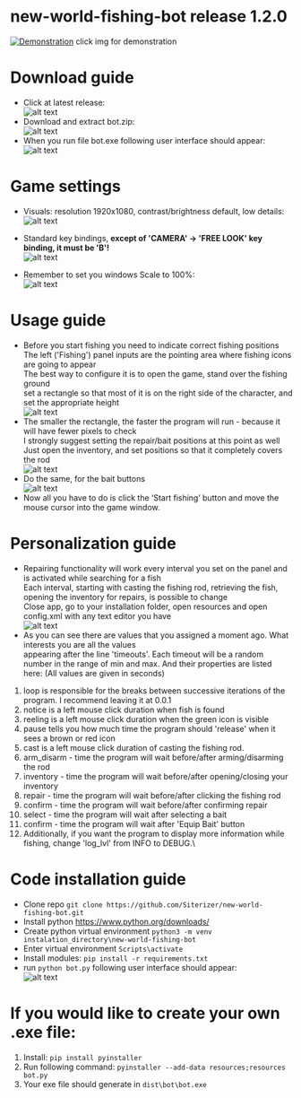 # new-world-fishing-bot release 1.2.0

[![Demonstration](https://i.imgur.com/SLQC3oT.png)](https://www.youtube.com/watch?v=fxEKNIxCn38)
click img for demonstration

# Download guide
* Click at latest release:\
  ![alt text](https://i.imgur.com/Dj1hNl2.png)
* Download and extract bot.zip:\
  ![alt text](https://i.imgur.com/HFLQu24.png)
* When you run file bot.exe following user interface should appear:\
  ![alt text](https://i.imgur.com/G2XeHbX.png)

# Game settings
* Visuals: resolution 1920x1080, contrast/brightness default, low details:\
  ![alt text](https://i.imgur.com/VnfYTrA.png)

* Standard key bindings, **except of 'CAMERA' -> 'FREE LOOK' key binding, it must be 'B'!**\
  ![alt text](https://i.imgur.com/oGIdYhR.png)
  
  
* Remember to set you windows Scale to 100%:\
  ![alt text](https://i.imgur.com/0302u4A.png)

# Usage guide
* Before you start fishing you need to indicate correct fishing positions\
  The left ('Fishing') panel inputs are the pointing area where fishing icons are going to appear\
  The best way to configure it is to open the game, stand over the fishing ground\
  set a rectangle so that most of it is on the right side of the character, and set the appropriate height\
  ![alt text](https://i.imgur.com/4mikQR1.png)
* The smaller the rectangle, the faster the program will run - because it will have fewer pixels to check\
  I strongly suggest setting the repair/bait positions at this point as well\
  Just open the inventory, and set positions so that it completely covers the rod\
  ![alt text](https://i.imgur.com/caYEloT.png)
* Do the same, for the bait buttons\
  ![alt text](https://i.imgur.com/3NZ5tg5.png)
* Now all you have to do is click the ‘Start fishing’ button and move the mouse cursor into the game window.

# Personalization guide
* Repairing functionality will work every interval you set on the panel and is activated while searching for a fish\
  Each interval, starting with casting the fishing rod, retrieving the fish, opening the inventory for repairs, is possible to change\
  Close app, go to your installation folder, open resources and open config.xml with any text editor you have\
  ![alt text](https://i.imgur.com/0yR6nIM.png)
* As you can see there are values that you assigned a moment ago. What interests you are all the values\
  appearing after the line 'timeouts'. Each timeout will be a random number in the range of min and max.
  And their properties are listed here: (All values are given in seconds)
1. loop is responsible for the breaks between successive iterations of the program. I recommend leaving it at 0.0.1
2. notice is a left mouse click duration when fish is found
3. reeling is a left mouse click duration when the green icon is visible
4. pause tells you how much time the program should 'release' when it sees a brown or red icon
5. cast is a left mouse click duration of casting the fishing rod.
6. arm_disarm - time the program will wait before/after arming/disarming the rod
7. inventory - time the program will wait before/after opening/closing your inventory
8. repair - time the program will wait before/after clicking the fishing rod
9. confirm - time the program will wait before/after confirming repair
10. select - time the program will wait after selecting a bait
11. confirm - time the program will wait after 'Equip Bait' button
12. Additionally, if you want the program to display more information while fishing, change 'log_lvl' from INFO to DEBUG.\

# Code installation guide
* Clone repo ```git clone https://github.com/Siterizer/new-world-fishing-bot.git```
* Install python https://www.python.org/downloads/
* Create python virtual environment ```python3 -m venv instalation_directory\new-world-fishing-bot```
* Enter virtual environment ```Scripts\activate```
* Install modules: ```pip install -r requirements.txt```
* run ```python bot.py``` following user interface should appear:\
![alt text](https://i.imgur.com/C1oW6IS.png)
# If you would like to create your own .exe file:
1. Install: ```pip install pyinstaller```
2. Run following command: ```pyinstaller --add-data resources;resources bot.py```
3. Your exe file should generate in ```dist\bot\bot.exe ```
